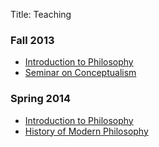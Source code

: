Title: Teaching

### Fall 2013

- [ Introduction to Philosophy ](|filename|/pages/intro.md)
- [ Seminar on Conceptualism ](|filename|/pages/conceptualism.md)

### Spring 2014

- [Introduction to Philosophy](|filename|/pages/intro.md)
- [History of Modern Philosophy](|filename|/pages/modernphilosophy.md)


